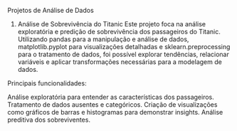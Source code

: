 Projetos de Análise de Dados
1. Análise de Sobrevivência do Titanic
Este projeto foca na análise exploratória e predição de sobrevivência dos passageiros do Titanic. Utilizando pandas para a manipulação e análise de dados, matplotlib.pyplot para visualizações detalhadas e sklearn.preprocessing para o tratamento de dados, foi possível explorar tendências, relacionar variáveis e aplicar transformações necessárias para a modelagem de dados.

Principais funcionalidades:

Análise exploratória para entender as características dos passageiros.
Tratamento de dados ausentes e categóricos.
Criação de visualizações como gráficos de barras e histogramas para demonstrar insights.
Análise preditiva dos sobreviventes.
